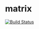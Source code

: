 # matrix

[![Build Status](https://travis-ci.org/NeverMore27/iter_sort.svg?branch=master)](https://travis-ci.org/NeverMore27/iter_sort)
